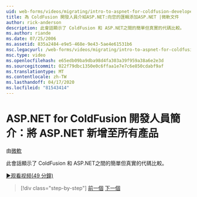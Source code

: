 ```yaml
---
uid: web-forms/videos/migrating/intro-to-aspnet-for-coldfusion-developers-adding-aspnet-to-your-repertoire
title: 為 ColdFusion 開發人員介紹ASP.NET:向您的匯輯添加ASP.NET |微軟文件
author: rick-anderson
description: 此會話顯示了 ColdFusion 和 ASP.NET之間的簡單但真實的代碼比較。
ms.author: riande
ms.date: 07/25/2006
ms.assetid: 835a2484-e9e5-468e-9e43-5ae4e61531b6
msc.legacyurl: /web-forms/videos/migrating/intro-to-aspnet-for-coldfusion-developers-adding-aspnet-to-your-repertoire
msc.type: video
ms.openlocfilehash: e65edb09ba9dba98d4fa303a39f959a38a6e2e3d
ms.sourcegitcommit: 022f79dbc1350e0c6ffaa1e7e7c6e850cdabf9af
ms.translationtype: MT
ms.contentlocale: zh-TW
ms.lasthandoff: 04/17/2020
ms.locfileid: "81543414"
---
```

# <a name="intro-to-aspnet-for-coldfusion-developers-adding-aspnet-to-your-repertoire"></a>ASP.NET for ColdFusion 開發人員簡介：將 ASP.NET 新增至所有產品

由[微軟](https://github.com/microsoft)

此會話顯示了 ColdFusion 和 ASP.NET之間的簡單但真實的代碼比較。

[&#9654;观看视频(49 分鐘)](https://channel9.msdn.com/Blogs/ASP-NET-Site-Videos/intro-to-aspnet-for-coldfusion-developers-adding-aspnet-to-your-repertoire)

> [!div class="step-by-step"]
> [前一個](intro-to-aspnet-for-jsp-developers-building-applications.md)
> [下一個](introduction-to-aspnet-for-coldfusion-developers-building-an-aspnet-application.md)
